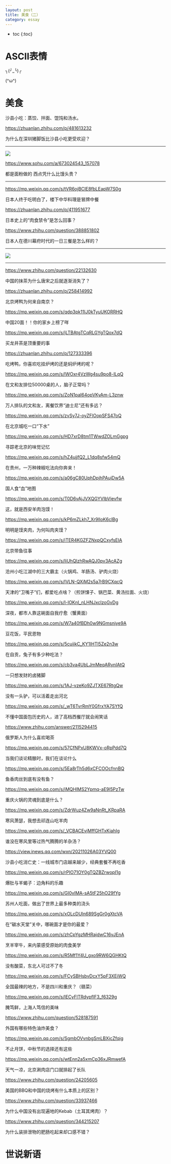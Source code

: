 ```yaml
---
layout: post
title: 美食（二）
category: essay 
---
```


* toc
{:toc}

# ASCII表情

╮(╯_╰)╭

(^ω^)

# 美食

沙县小吃：蒸饺、拌面、馄饨和汤水。

https://zhuanlan.zhihu.com/p/481613232

为什么在深圳猪脚饭比沙县小吃更受欢迎？

---

![](/images/img5/flour.png)

https://www.sohu.com/a/673024543_157078

都是面粉做的 西点凭什么比馒头贵？

---

https://mp.weixin.qq.com/s/tVR6ojBCIE8fbLEapW7S0g

日本人终于吃明白了，楼下中华料理是冒牌中餐

https://zhuanlan.zhihu.com/p/411951677

日本史上的“肉食禁令”是怎么回事？

https://www.zhihu.com/question/388851802

日本人在德川幕府时代的一日三餐是怎么样的？

---

![](/images/img4/fish.jpg)

---

https://www.zhihu.com/question/22132630

中国的抹茶为什么唐宋之后就逐渐消失了？

https://zhuanlan.zhihu.com/p/258414992

北京烤鸭为何来自南京？

https://mp.weixin.qq.com/s/qdp3pk11IJ0kTyuUKORRHQ

中国20面！！你的家乡上榜了咩

https://mp.weixin.qq.com/s/jLTBAtgTCqRLGYgTQox7dQ

买龙井茶是顶重要的事

https://zhuanlan.zhihu.com/p/127333396

吃烤鸭，你喜欢吃挂炉烤的还是焖炉烤的呢？

https://mp.weixin.qq.com/s/lWOxr4VzWg4su9po8-lLqQ

在文和友排位50000桌的人，脑子正常吗？

https://mp.weixin.qq.com/s/ZoN1pal64opVKyAm-L3znw

万人排队的文和友，离餐饮界“迪士尼”还有多远？

https://mp.weixin.qq.com/s/zvSy7J-oyZFlOopSFS47oQ

在北京城吃一口“下水”

https://mp.weixin.qq.com/s/HD7xrD8tm1TWwdZOLmGgpg

寻踪老北京的味觉记忆

https://mp.weixin.qq.com/s/hZ4ujjfQ2_L1dq8sfw54mQ

在贵州，一万种辣椒吃法向你奔来！

https://mp.weixin.qq.com/s/a06gC80UphDpjhPAujDw5A

国人食“血”地图

https://mp.weixin.qq.com/s/T0D6vAjJVXQGYVIbVievfw

这，就是西安羊肉泡馍！

https://mp.weixin.qq.com/s/kP6mZLkh7_Xr9lloK6clBg

明明是馍夹肉，为何叫肉夹馍？

https://mp.weixin.qq.com/s/iTER4KGZFZNxpQCxyfsElA

北京带鱼往事

https://mp.weixin.qq.com/s/IiUhQlzhRwAQJ0pv3AcAZg

沧州小吃江湖中的三大霸主（火锅鸡、羊肠汤、驴肉火烧）

https://mp.weixin.qq.com/s/lVLN-QXiM2s5a7rB9CXqcQ

天津的“卫嘴子”们，都爱吃点啥？（煎饼馃子、锅巴菜、黄汤拉面、火烧）

https://mp.weixin.qq.com/s/I-lOKnI_nLHNJxclzoGvDg

深夜，都市人靠这碗面自我疗愈（蟹黄面）

https://mp.weixin.qq.com/s/W7a40fBDh0w9NGmsnjye9A

豆花饭，平民恩物

https://mp.weixin.qq.com/s/5cuiikC_KY1IHTl5Ze2n3w

在自贡，兔子有多少种吃法？

https://mp.weixin.qq.com/s/cb3va4UbLJmMeqARynIAtQ

一只想发财的卤猪脚

https://mp.weixin.qq.com/s/1AJ-vzeKo9ZJTXE67RtgQw

没有一头驴，可以活着走出河北

https://mp.weixin.qq.com/s/_wT6TvrRmY0GfrxYA7SYfQ

不懂中国面包历史的人，进了高档西餐厅就会闹笑话

https://www.zhihu.com/answer/2115294415

俄罗斯人为什么喜欢喝茶

https://mp.weixin.qq.com/s/57CfNPxU8KWVx-oRpPdd7Q

当我们谈论精酿时，我们在谈论什么

https://mp.weixin.qq.com/s/5Ea8rTh5d6xCFCOOcfnnBQ

鱼香肉丝到底有没有鱼？

https://mp.weixin.qq.com/s/iMQHlMS2Ypmq-aE9l5PzTw

重庆火锅的灵魂到底是什么？

https://mp.weixin.qq.com/s/ZdrWuz4Zw9aNnRt_KRpaRA

寒风萧瑟，我想去祁连山吃羊肉

https://mp.weixin.qq.com/s/_VCBACEvjMffGHTxKiahIg

谁没在寒风里等过热气腾腾的羊杂汤？

https://view.inews.qq.com/wxn/20211026A03YVQ00

沙县小吃消亡史：一线城市门店越来越少，经典套餐不再吃香

https://mp.weixin.qq.com/s/rPIO71OY0gTQZBZrwopI1g

爆肚与羊蝎子：边角料的乐趣

https://mp.weixin.qq.com/s/GI0vlMA-sA5tF25hO29fYg

苏州人吃面，做出了世界上最多种类的浇头

https://mp.weixin.qq.com/s/xOLcDUln689SgGr0gXtcVA

在“碳水天堂”关中，哪碗面才是你的最爱？

https://mp.weixin.qq.com/s/zhCpYgzMHRajdwC16vJEnA

烹羊宰牛，来内蒙感受原始的肉食美学

https://mp.weixin.qq.com/s/R5Mf1Y4U_gxo9RW6QGHKtQ

没有酸菜，东北人可过不了冬

https://mp.weixin.qq.com/s/FCySBHsbvDcxY5pF3XEiWQ

全国最辣的地方，不是四川和重庆？（赣菜）

https://mp.weixin.qq.com/s/lECyFlTRdypflF3_f6329g

腌笃鲜，上海人笃信的美味

https://www.zhihu.com/question/528187591

外国有哪些特色油炸美食？

https://mp.weixin.qq.com/s/SgmbOVvnbgSmLBXjcZfqig

不止月饼，中秋节的选择还有这些

https://mp.weixin.qq.com/s/wtEnn2a5xmCp36xJRmwefA

天气一凉，北京涮肉店门口就排起了长队

https://www.zhihu.com/question/24205605

美国的BBQ和中国的烧烤有什么本质上的区别？

https://www.zhihu.com/question/33937466

为什么中国没有出现遍地的Kebab（土耳其烤肉）？

https://www.zhihu.com/question/344215207

为什么装排泄物的肥肠吃起来却口感不错？

# 世说新语

